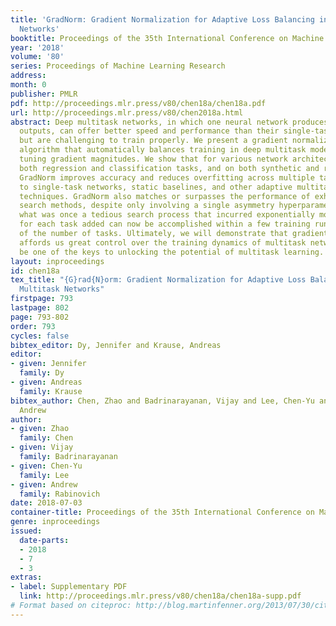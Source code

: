 ```yaml
---
title: 'GradNorm: Gradient Normalization for Adaptive Loss Balancing in Deep Multitask
  Networks'
booktitle: Proceedings of the 35th International Conference on Machine Learning
year: '2018'
volume: '80'
series: Proceedings of Machine Learning Research
address: 
month: 0
publisher: PMLR
pdf: http://proceedings.mlr.press/v80/chen18a/chen18a.pdf
url: http://proceedings.mlr.press/v80/chen2018a.html
abstract: Deep multitask networks, in which one neural network produces multiple predictive
  outputs, can offer better speed and performance than their single-task counterparts
  but are challenging to train properly. We present a gradient normalization (GradNorm)
  algorithm that automatically balances training in deep multitask models by dynamically
  tuning gradient magnitudes. We show that for various network architectures, for
  both regression and classification tasks, and on both synthetic and real datasets,
  GradNorm improves accuracy and reduces overfitting across multiple tasks when compared
  to single-task networks, static baselines, and other adaptive multitask loss balancing
  techniques. GradNorm also matches or surpasses the performance of exhaustive grid
  search methods, despite only involving a single asymmetry hyperparameter $α$. Thus,
  what was once a tedious search process that incurred exponentially more compute
  for each task added can now be accomplished within a few training runs, irrespective
  of the number of tasks. Ultimately, we will demonstrate that gradient manipulation
  affords us great control over the training dynamics of multitask networks and may
  be one of the keys to unlocking the potential of multitask learning.
layout: inproceedings
id: chen18a
tex_title: "{G}rad{N}orm: Gradient Normalization for Adaptive Loss Balancing in Deep
  Multitask Networks"
firstpage: 793
lastpage: 802
page: 793-802
order: 793
cycles: false
bibtex_editor: Dy, Jennifer and Krause, Andreas
editor:
- given: Jennifer
  family: Dy
- given: Andreas
  family: Krause
bibtex_author: Chen, Zhao and Badrinarayanan, Vijay and Lee, Chen-Yu and Rabinovich,
  Andrew
author:
- given: Zhao
  family: Chen
- given: Vijay
  family: Badrinarayanan
- given: Chen-Yu
  family: Lee
- given: Andrew
  family: Rabinovich
date: 2018-07-03
container-title: Proceedings of the 35th International Conference on Machine Learning
genre: inproceedings
issued:
  date-parts:
  - 2018
  - 7
  - 3
extras:
- label: Supplementary PDF
  link: http://proceedings.mlr.press/v80/chen18a/chen18a-supp.pdf
# Format based on citeproc: http://blog.martinfenner.org/2013/07/30/citeproc-yaml-for-bibliographies/
---
```

